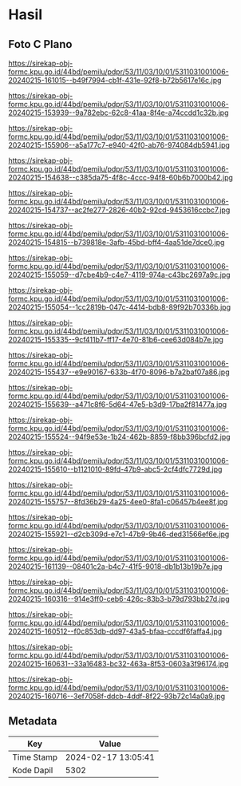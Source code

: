 # Hasil

## Foto C Plano

https://sirekap-obj-formc.kpu.go.id/44bd/pemilu/pdpr/53/11/03/10/01/5311031001006-20240215-161015--b49f7994-cb1f-431e-92f8-b72b5617e16c.jpg

https://sirekap-obj-formc.kpu.go.id/44bd/pemilu/pdpr/53/11/03/10/01/5311031001006-20240215-153939--9a782ebc-62c8-41aa-8f4e-a74ccdd1c32b.jpg

https://sirekap-obj-formc.kpu.go.id/44bd/pemilu/pdpr/53/11/03/10/01/5311031001006-20240215-155906--a5a177c7-e940-42f0-ab76-974084db5941.jpg

https://sirekap-obj-formc.kpu.go.id/44bd/pemilu/pdpr/53/11/03/10/01/5311031001006-20240215-154638--c385da75-4f8c-4ccc-94f8-60b6b7000b42.jpg

https://sirekap-obj-formc.kpu.go.id/44bd/pemilu/pdpr/53/11/03/10/01/5311031001006-20240215-154737--ac2fe277-2826-40b2-92cd-9453616ccbc7.jpg

https://sirekap-obj-formc.kpu.go.id/44bd/pemilu/pdpr/53/11/03/10/01/5311031001006-20240215-154815--b739818e-3afb-45bd-bff4-4aa51de7dce0.jpg

https://sirekap-obj-formc.kpu.go.id/44bd/pemilu/pdpr/53/11/03/10/01/5311031001006-20240215-155059--d7cbe4b9-c4e7-4119-974a-c43bc2697a9c.jpg

https://sirekap-obj-formc.kpu.go.id/44bd/pemilu/pdpr/53/11/03/10/01/5311031001006-20240215-155054--1cc2819b-047c-4414-bdb8-89f92b70336b.jpg

https://sirekap-obj-formc.kpu.go.id/44bd/pemilu/pdpr/53/11/03/10/01/5311031001006-20240215-155335--9cf411b7-ff17-4e70-81b6-cee63d084b7e.jpg

https://sirekap-obj-formc.kpu.go.id/44bd/pemilu/pdpr/53/11/03/10/01/5311031001006-20240215-155437--e9e90167-633b-4f70-8096-b7a2baf07a86.jpg

https://sirekap-obj-formc.kpu.go.id/44bd/pemilu/pdpr/53/11/03/10/01/5311031001006-20240215-155639--a471c8f6-5d64-47e5-b3d9-17ba2f81477a.jpg

https://sirekap-obj-formc.kpu.go.id/44bd/pemilu/pdpr/53/11/03/10/01/5311031001006-20240215-155524--94f9e53e-1b24-462b-8859-f8bb396bcfd2.jpg

https://sirekap-obj-formc.kpu.go.id/44bd/pemilu/pdpr/53/11/03/10/01/5311031001006-20240215-155610--b1121010-89fd-47b9-abc5-2cf4dfc7729d.jpg

https://sirekap-obj-formc.kpu.go.id/44bd/pemilu/pdpr/53/11/03/10/01/5311031001006-20240215-155757--8fd36b29-4a25-4ee0-8fa1-c06457b4ee8f.jpg

https://sirekap-obj-formc.kpu.go.id/44bd/pemilu/pdpr/53/11/03/10/01/5311031001006-20240215-155921--d2cb309d-e7c1-47b9-9b46-ded31566ef6e.jpg

https://sirekap-obj-formc.kpu.go.id/44bd/pemilu/pdpr/53/11/03/10/01/5311031001006-20240215-161139--08401c2a-b4c7-41f5-9018-db1b13b19b7e.jpg

https://sirekap-obj-formc.kpu.go.id/44bd/pemilu/pdpr/53/11/03/10/01/5311031001006-20240215-160316--914e3ff0-ceb6-426c-83b3-b79d793bb27d.jpg

https://sirekap-obj-formc.kpu.go.id/44bd/pemilu/pdpr/53/11/03/10/01/5311031001006-20240215-160512--f0c853db-dd97-43a5-bfaa-cccdf6faffa4.jpg

https://sirekap-obj-formc.kpu.go.id/44bd/pemilu/pdpr/53/11/03/10/01/5311031001006-20240215-160631--33a16483-bc32-463a-8f53-0603a3f96174.jpg

https://sirekap-obj-formc.kpu.go.id/44bd/pemilu/pdpr/53/11/03/10/01/5311031001006-20240215-160716--3ef7058f-ddcb-4ddf-8f22-93b72c14a0a9.jpg


## Metadata

| Key        | Value               |
| ---------- | ------------------- |
| Time Stamp | 2024-02-17 13:05:41 |
| Kode Dapil | 5302                |



